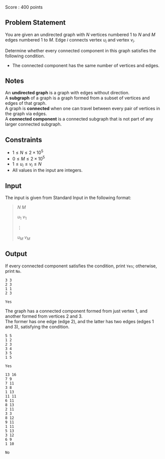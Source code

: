 Score : $400$ points

## Problem Statement

You are given an undirected graph with $N$ vertices numbered $1$ to $N$ and $M$ edges numbered $1$ to $M$. Edge $i$ connects vertex $u_i$ and vertex $v_i$.

Determine whether every connected component in this graph satisfies the following condition.

- The connected component has the same number of vertices and edges.

## Notes

An **undirected graph** is a graph with edges without direction.<br>
A **subgraph** of a graph is a graph formed from a subset of vertices and edges of that graph.<br>
A graph is **connected** when one can travel between every pair of vertices in the graph via edges.<br>
A **connected component** is a connected subgraph that is not part of any larger connected subgraph.

## Constraints

- $1 \leq N \leq 2 \times 10^5$
- $0 \leq M \leq 2 \times 10^5$
- $1 \leq u_i \leq v_i \leq N$
- All values in the input are integers.

## Input

The input is given from Standard Input in the following format:

> $N$ $M$
> 
> $u_1$ $v_1$
> 
> $\vdots$
> 
> $u_M$ $v_M$

## Output

If every connected component satisfies the condition, print `Yes`; otherwise, print `No`.

```input1
3 3
2 3
1 1
2 3
```

```output1
Yes
```

The graph has a connected component formed from just vertex $1$, and another formed from vertices $2$ and $3$.<br>
The former has one edge (edge $2$), and the latter has two edges (edges $1$ and $3$), satisfying the condition.

```input2
5 5
1 2
2 3
3 4
3 5
1 5
```

```output2
Yes
```

```input3
13 16
7 9
7 11
3 8
1 13
11 11
6 11
8 13
2 11
3 3
8 12
9 11
1 11
5 13
3 12
6 9
1 10
```

```output3
No
```